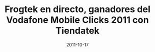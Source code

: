 ---
title: Frogtek en directo, ganadores del Vodafone Mobile Clicks 2011 con Tiendatek
date: 2011-10-17
external_link: https://www.youtube.com/watch?v=_nvKAX55raE
thumbnail: /assets/press/20111017-smartblog.png
---